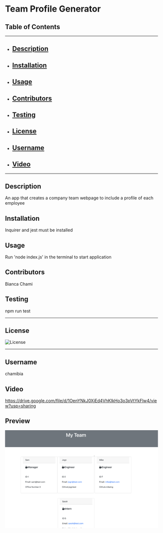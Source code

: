 # Team Profile Generator

## Table of Contents
----------------------------------------------------------------
- ## [Description](#Description)
- ## [Installation](#Installation)
- ## [Usage](#usage)
- ## [Contributors](#Contributors)
- ## [Testing](#Testing)
- ## [License](#License)
- ## [Username](#Username)
- ## [Video](#Video)

--------------------------------------------------

## Description
An app that creates a company team webpage to include a profile of each employee 

## Installation
Inquirer and jest must be installed 

## Usage 
Run 'node index.js' in the terminal to start application

## Contributors
Bianca Chami

## Testing 
npm run test

------------------------------
## License 
![License](https://img.shields.io/badge/license--blue.svg)
    
------------------------------------
## Username
chamibia

## Video
https://drive.google.com/file/d/1OenYNkJ0XjEd4VhKIkHo3o3pVtYkFlw4/view?usp=sharing

## Preview

![screenshot](./images/team-profile-gen.png)

